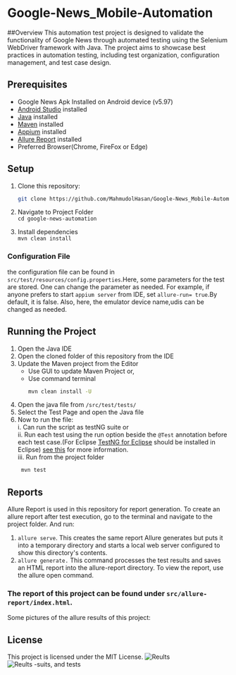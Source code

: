 # Google-News_Mobile-Automation
##Overview
This automation test project is designed to validate the functionality of Google News through automated testing using the Selenium WebDriver framework with Java. The project aims to showcase best practices in automation testing, including test organization, configuration management, and test case design.

## Prerequisites
- Google News Apk Installed on Android device (v5.97)
- [Android Studio](https://developer.android.com/studio/install) installed
- [Java](https://www.oracle.com/java/) installed
- [Maven](https://maven.apache.org/) installed
- [Appium](https://appium.io/docs/en/2.2/quickstart/install/) installed
- [Allure Report](https://allurereport.org/docs/gettingstarted-installation/) installed
- Preferred Browser(Chrome, FireFox or Edge)

## Setup

1. Clone this repository:

   ```bash
   git clone https://github.com/MahmudolHasan/Google-News_Mobile-Automation.git
   ```
2. Navigate to Project Folder </br>
```cd google-news-automation```
3. Install dependencies </br>
```mvn clean install```
### Configuration File 
 the configuration file can be found in `src/test/resources/config.properties`.Here, some parameters for the test are stored. One can change the parameter as needed. For example, if anyone prefers to start `appium server` from IDE, set `allure-run= true`.By default, it is false. Also, here, the emulator device name,udis can be changed as needed.
## Running the Project 

  1. Open the Java IDE
  2. Open the cloned folder of this repository from the IDE 
  3. Update the Maven project from the Editor
       * Use GUI to update Maven Project or,
       * Use command terminal
         ``` Bash
         mvn clean install -U
         ```
  4. Open the java file from  `/src/test/tests/`  </br>
  5. Select the Test Page  and open the Java file 
  5. Now to run the file:  </br>
   i. Can run the script as testNG suite or </br>
   ii. Run each test using the run option beside the `@Test`  annotation before each test case.(For Eclipse [TestNG for Eclipse](https://marketplace.eclipse.org/content/testng-eclipse) should be installed in Eclipse) [see this](https://www.guru99.com/install-testng-in-eclipse.html) for more information.</br>
  iii. Run from the project folder
        ``` Bash
         mvn test
        ```
## Reports 
Allure Report is used in this repository for report generation. To create an allure report after test execution, go to the terminal and navigate to the project folder. And run:
1. `allure serve`. This creates the same report Allure generates but puts it into a temporary directory and starts a local web server configured to show this directory's contents.
2. `allure generate.` This command processes the test results and saves an HTML report into the allure-report directory. To view the report, use the allure open command.
### The report of this project can be found under `src/allure-report/index.html`.
Some pictures of the allure results of this project: 
## License
This project is licensed under the MIT License.
![Reults](images/ss01.png)<br>
![Reults -suits, and tests ](images/ss02.png)
  
   




